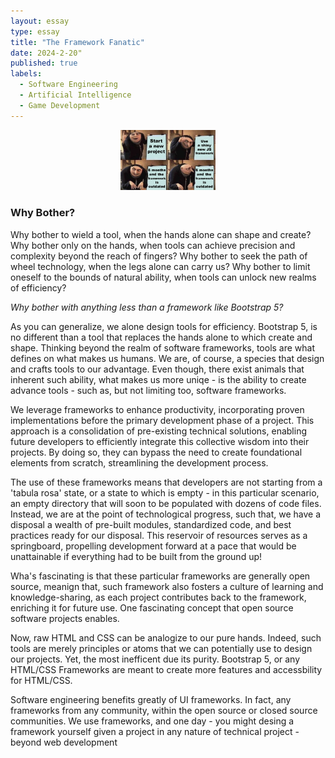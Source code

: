 ```yaml
---
layout: essay
type: essay
title: "The Framework Fanatic"
date: 2024-2-20"
published: true
labels:
  - Software Engineering
  - Artificial Intelligence
  - Game Development
---
```


<div style="text-align: center;">
    <img src="../img/the-framework-fanatic/new_framework_just_dropped.png" alt="the paroady of frameworks" style="width:30%; height:30%;">
</div>

### Why Bother?

Why bother to wield a tool, when the hands alone can shape and create? Why bother only on the hands, when tools can achieve precision and complexity beyond the reach of fingers? Why bother to seek the path of wheel technology, when the legs alone can carry us? Why bother to limit oneself to the bounds of natural ability, when tools can unlock new realms of efficiency?

*Why bother with anything less than a framework like Bootstrap 5?*

As you can generalize, we alone design tools for efficiency. Bootstrap 5, is no different than a tool that replaces the hands alone to which create and shape. Thinking beyond the realm of software frameworks, tools are what defines on what makes us humans. We are, of course, a species that design and crafts tools to our advantage. Even though, there exist animals that inherent such ability, what makes us more uniqe - is the ability to create advance tools - such as, but not limiting too, software frameworks.

We leverage frameworks to enhance productivity, incorporating proven implementations before the primary development phase of a project. This approach is a consolidation of pre-existing technical solutions, enabling future developers to efficiently integrate this collective wisdom into their projects. By doing so, they can bypass the need to create foundational elements from scratch, streamlining the development process.

The use of these frameworks means that developers are not starting from a 'tabula rosa' state, or a state to which is empty - in this particular scenario, an empty directory that will soon to be populated with dozens of code files. Instead, we are at the point of technological progress, such that, we have a disposal a wealth of pre-built modules, standardized code, and best practices ready for our disposal. This reservoir of resources serves as a springboard, propelling development forward at a pace that would be unattainable if everything had to be built from the ground up!

Wha's fascinating is that these particular frameworks are generally open source, meanign that, such framework also fosters a culture of learning and knowledge-sharing, as each project contributes back to the framework, enriching it for future use. One fascinating concept that open source software projects enables.

Now, raw HTML and CSS can be analogize to our pure hands. Indeed, such tools are merely principles or atoms that we can potentially use to design our projects. Yet, the most inefficent due its purity. Bootstrap 5, or any HTML/CSS Frameworks are meant to create more features and accessbility for HTML/CSS.

Software engineering benefits greatly of UI frameworks. In fact, any frameworks from any community, within the open source or closed source communities. We use frameworks, and one day - you might desing a framework yourself given a project in any nature of technical project - beyond web development

